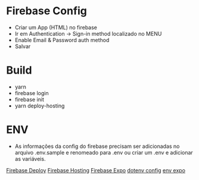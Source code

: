 # Firebase Config

- Criar um App (HTML) no firebase
- Ir em Authentication -> Sign-in method localizado no MENU
- Enable Email & Password auth method
- Salvar

# Build

- yarn
- firebase login
- firebase init
- yarn deploy-hosting

# ENV
- As informações da config do firebase precisam ser adicionadas no arquivo .env.sample e renomeado para .env ou criar um .env e adicionar as variáveis.

[Firebase Deploy](https://www.tutorialspoint.com/firebase/firebase_deploying.htm)
[Firebase Hosting](https://firebase.google.com/docs/hosting/quickstart?hl=pt-br)
[Firebase Expo](https://docs.expo.dev/guides/using-firebase/)
[dotenv config](https://github.com/motdotla/dotenv#config)
[env expo](https://docs.expo.dev/guides/environment-variables/)
